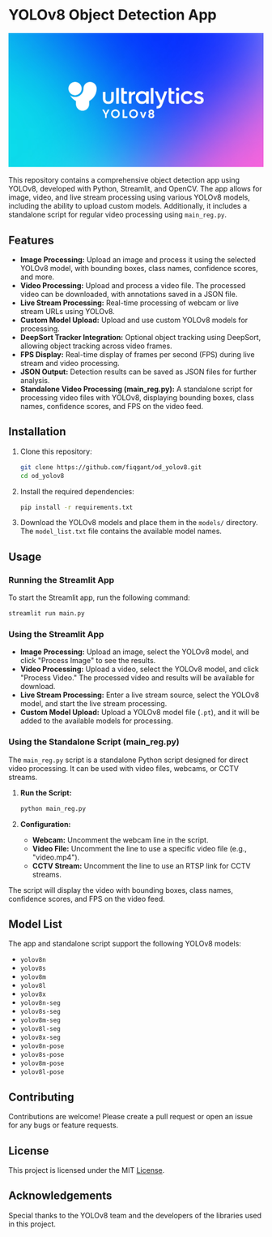 # YOLOv8 Object Detection App

![YOLOv8 Logo](./assets/image.png)

This repository contains a comprehensive object detection app using YOLOv8, developed with Python, Streamlit, and OpenCV. The app allows for image, video, and live stream processing using various YOLOv8 models, including the ability to upload custom models. Additionally, it includes a standalone script for regular video processing using `main_reg.py`.

## Features

- **Image Processing:** Upload an image and process it using the selected YOLOv8 model, with bounding boxes, class names, confidence scores, and more.
- **Video Processing:** Upload and process a video file. The processed video can be downloaded, with annotations saved in a JSON file.
- **Live Stream Processing:** Real-time processing of webcam or live stream URLs using YOLOv8.
- **Custom Model Upload:** Upload and use custom YOLOv8 models for processing.
- **DeepSort Tracker Integration:** Optional object tracking using DeepSort, allowing object tracking across video frames.
- **FPS Display:** Real-time display of frames per second (FPS) during live stream and video processing.
- **JSON Output:** Detection results can be saved as JSON files for further analysis.
- **Standalone Video Processing (main_reg.py):** A standalone script for processing video files with YOLOv8, displaying bounding boxes, class names, confidence scores, and FPS on the video feed.

## Installation

1. Clone this repository:
   ```bash
   git clone https://github.com/fiqgant/od_yolov8.git
   cd od_yolov8
   ```

2. Install the required dependencies:
   ```bash
   pip install -r requirements.txt
   ```

3. Download the YOLOv8 models and place them in the `models/` directory. The `model_list.txt` file contains the available model names.

## Usage

### Running the Streamlit App

To start the Streamlit app, run the following command:

```bash
streamlit run main.py
```

### Using the Streamlit App

- **Image Processing:** Upload an image, select the YOLOv8 model, and click "Process Image" to see the results.
- **Video Processing:** Upload a video, select the YOLOv8 model, and click "Process Video." The processed video and results will be available for download.
- **Live Stream Processing:** Enter a live stream source, select the YOLOv8 model, and start the live stream processing.
- **Custom Model Upload:** Upload a YOLOv8 model file (`.pt`), and it will be added to the available models for processing.

### Using the Standalone Script (main_reg.py)

The `main_reg.py` script is a standalone Python script designed for direct video processing. It can be used with video files, webcams, or CCTV streams.

1. **Run the Script:**
   ```bash
   python main_reg.py
   ```

2. **Configuration:**
   - **Webcam:** Uncomment the webcam line in the script.
   - **Video File:** Uncomment the line to use a specific video file (e.g., "video.mp4").
   - **CCTV Stream:** Uncomment the line to use an RTSP link for CCTV streams.

The script will display the video with bounding boxes, class names, confidence scores, and FPS on the video feed.

## Model List

The app and standalone script support the following YOLOv8 models:

- `yolov8n`
- `yolov8s`
- `yolov8m`
- `yolov8l`
- `yolov8x`
- `yolov8n-seg`
- `yolov8s-seg`
- `yolov8m-seg`
- `yolov8l-seg`
- `yolov8x-seg`
- `yolov8n-pose`
- `yolov8s-pose`
- `yolov8m-pose`
- `yolov8l-pose`

## Contributing

Contributions are welcome! Please create a pull request or open an issue for any bugs or feature requests.

## License

This project is licensed under the MIT [License](LICENSE).

## Acknowledgements

Special thanks to the YOLOv8 team and the developers of the libraries used in this project.